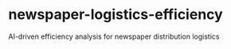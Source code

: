 # newspaper-logistics-efficiency
AI-driven efficiency analysis for newspaper distribution logistics
